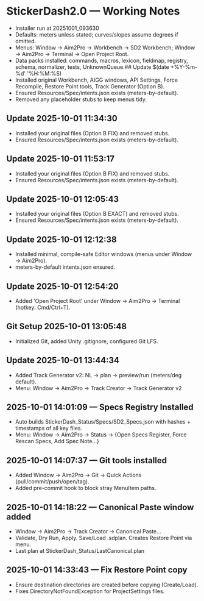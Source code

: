 # StickerDash2.0 — Working Notes
- Installer run at 20251001_093630
- Defaults: meters unless stated; curves/slopes assume degrees if omitted.
- Menus: Window → Aim2Pro → Workbench → SD2 Workbench; Window → Aim2Pro → Terminal → Open Project Root.
- Data packs installed: commands, macros, lexicon, fieldmap, registry, schema, normalizer, tests, UnknownQueue.## Update $(date +%Y-%m-%d' '%H:%M:%S)
- Installed original Workbench, AIGG windows, API Settings, Force Recompile, Restore Point tools, Track Generator (Option B).
- Ensured Resources/Spec/intents.json exists (meters-by-default).
- Removed any placeholder stubs to keep menus tidy.

## Update 2025-10-01 11:34:30
- Installed your original files (Option B FIX) and removed stubs.
- Ensured Resources/Spec/intents.json exists (meters-by-default).

## Update 2025-10-01 11:53:17
- Installed your original files (Option B FIX) and removed stubs.
- Ensured Resources/Spec/intents.json exists (meters-by-default).

## Update 2025-10-01 12:05:43
- Installed your original files (Option B EXACT) and removed stubs.
- Ensured Resources/Spec/intents.json exists (meters-by-default).

## Update 2025-10-01 12:12:38
- Installed minimal, compile-safe Editor windows (menus under Window → Aim2Pro).
- meters-by-default intents.json ensured.

## Update 2025-10-01 12:54:20
- Added 'Open Project Root' under Window → Aim2Pro → Terminal (hotkey: Cmd/Ctrl+T).

## Git Setup 2025-10-01 13:05:48
- Initialized Git, added Unity .gitignore, configured Git LFS.

## Update 2025-10-01 13:44:34
- Added Track Generator v2: NL → plan → preview/run (meters/deg default).
- Menu: Window → Aim2Pro → Track Creator → Track Generator v2

## 2025-10-01 14:01:09 — Specs Registry Installed
- Auto builds StickerDash_Status/Specs/SD2_Specs.json with hashes + timestamps of all key files.
- Menu: Window → Aim2Pro → Status → {Open Specs Register, Force Rescan Specs, Add Spec Note…}

## 2025-10-01 14:07:37 — Git tools installed
- Added Window → Aim2Pro → Git → Quick Actions (pull/commit/push/open/tag).
- Added pre-commit hook to block stray MenuItem paths.

## 2025-10-01 14:18:22 — Canonical Paste window added
- Window → Aim2Pro → Track Creator → Canonical Paste…
- Validate, Dry Run, Apply. Save/Load .sdplan. Creates Restore Point via menu.
- Last plan at StickerDash_Status/LastCanonical.plan

## 2025-10-01 14:33:43 — Fix Restore Point copy
- Ensure destination directories are created before copying (Create/Load).
- Fixes DirectoryNotFoundException for ProjectSettings files.
